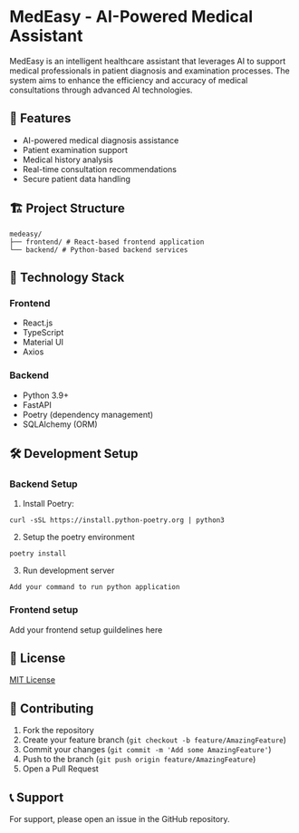 # MedEasy - AI-Powered Medical Assistant

MedEasy is an intelligent healthcare assistant that leverages AI to support medical professionals in patient diagnosis and examination processes. The system aims to enhance the efficiency and accuracy of medical consultations through advanced AI technologies.

## 🚀 Features

- AI-powered medical diagnosis assistance
- Patient examination support
- Medical history analysis
- Real-time consultation recommendations
- Secure patient data handling

## 🏗️ Project Structure
```
medeasy/
├── frontend/ # React-based frontend application
└── backend/ # Python-based backend services
```

## 🔧 Technology Stack

### Frontend
- React.js
- TypeScript
- Material UI
- Axios

### Backend
- Python 3.9+
- FastAPI
- Poetry (dependency management)
- SQLAlchemy (ORM)

## 🛠️ Development Setup

### Backend Setup

1. Install Poetry:

```curl -sSL https://install.python-poetry.org | python3```

2. Setup the poetry environment
```cd backend
poetry install
```

3. Run development server
```
Add your command to run python application
```

### Frontend setup
Add your frontend setup guildelines here



## 📝 License

[MIT License](LICENSE)

## 🤝 Contributing

1. Fork the repository
2. Create your feature branch (`git checkout -b feature/AmazingFeature`)
3. Commit your changes (`git commit -m 'Add some AmazingFeature'`)
4. Push to the branch (`git push origin feature/AmazingFeature`)
5. Open a Pull Request

## 📞 Support

For support, please open an issue in the GitHub repository.